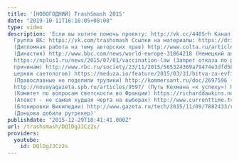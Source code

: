 ```yaml
---
title: '[НОВОГОДНИЙ] TrashSmash 2015'
date: "2019-10-11T16:10:05+08:00"
type: video
description: 'Если вы хотите помочь проекту: http://vk.cc/448Srh Канал: https://www.youtube.com/user/TrashRecord
  Группа ВК: https://vk.com/trashsmash Ссылки на материалы: https://drive.google.com/file/d/0B6OylzQoo56GX1kzc3dHdmY3c1E/view?usp=sharing
  (Дипломная работа на тему авторских прав) http://www.colta.ru/articles/science/7453
  (Династия) http://www.bbc.com/news/world-europe-31864218 (Немецкий антивакцинатор)
  https://nplus1.ru/news/2015/07/01/vaccination-law (Запрет отказа по религиозным
  причинам) http://www.rbc.ru/society/23/11/2015/565324369a79474e3dfd58a3 (Ликвидация
  церкви саетологов) https://meduza.io/feature/2015/03/31/bitva-za-evfimiya-i-evfrosiniyu
  (Православные не поделили трупики) http://kommersant.ru/doc/2697596 (Тангейзер)
  http://novayagazeta.spb.ru/articles/9597/ (Путь Кехмана «к успеху») http://www.novayagazeta.ru/columns/67626.html
  (Комитет по вопросам светскости во Франции) https://richarddawkins.net/2015/06/new-gallup-poll-shows-that-atheists-are-no-longer-the-least-electable-group-in-america/
  (Атеист - не самая худшая черта на выборах) http://www.currenttime.tv/content/article/27373184.html
  (Блокировки Википедии) http://www.gazeta.ru/tech/2015/11/09/7882433/rutracker-blocked-forever.shtml
  (Донцова добила рутрекер)'
publishdate: "2015-12-29T18:41:41.000Z"
url: /trashsmash/DQlDgJJCz2s/
providers:
  youtube:
    id: DQlDgJJCz2s
---
```

